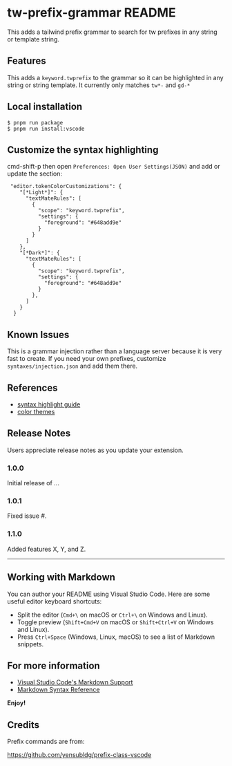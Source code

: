 # tw-prefix-grammar README

This adds a tailwind prefix grammar to search for tw prefixes in any string or template string.

## Features

This adds a `keyword.twprefix` to the grammar so it can be highlighted in any string or string template. It currently only matches `tw*-` and `gd-*`

## Local installation

```
$ pnpm run package
$ pnpm run install:vscode
```

## Customize the syntax highlighting

cmd-shift-p then open `Preferences: Open User Settings(JSON)` and add or update the section:

```
 "editor.tokenColorCustomizations": {
    "[*Light*]": {
      "textMateRules": [
        {
          "scope": "keyword.twprefix",
          "settings": {
            "foreground": "#648add9e"
          }
        }
      ]
    },
    "[*Dark*]": {
      "textMateRules": [
        {
          "scope": "keyword.twprefix",
          "settings": {
            "foreground": "#648add9e"
          }
        },
      ]
    }
  }
```

## Known Issues

This is a grammar injection rather than a language server because it is very fast to create. If you need your own prefixes, customize `syntaxes/injection.json` and add them there.

## References

- [syntax highlight guide](https://code.visualstudio.com/api/language-extensions/syntax-highlight-guide)
- [color themes](https://code.visualstudio.com/api/extension-guides/color-theme#syntax-colors)

## Release Notes

Users appreciate release notes as you update your extension.

### 1.0.0

Initial release of ...

### 1.0.1

Fixed issue #.

### 1.1.0

Added features X, Y, and Z.

---

## Working with Markdown

You can author your README using Visual Studio Code. Here are some useful editor keyboard shortcuts:

- Split the editor (`Cmd+\` on macOS or `Ctrl+\` on Windows and Linux).
- Toggle preview (`Shift+Cmd+V` on macOS or `Shift+Ctrl+V` on Windows and Linux).
- Press `Ctrl+Space` (Windows, Linux, macOS) to see a list of Markdown snippets.

## For more information

- [Visual Studio Code's Markdown Support](http://code.visualstudio.com/docs/languages/markdown)
- [Markdown Syntax Reference](https://help.github.com/articles/markdown-basics/)

**Enjoy!**

## Credits

Prefix commands are from:

https://github.com/yensubldg/prefix-class-vscode
